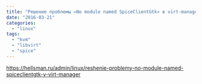 ```yaml
---
title: "Решение проблемы «No module named SpiceClientGtk» в virt-manager"
date: "2016-03-21"
categories: 
  - "linux"
tags: 
  - "kvm"
  - "libvirt"
  - "spice"
---
```

https://hellsman.ru/admin/linux/reshenie-problemy-no-module-named-spiceclientgtk-v-virt-manager
